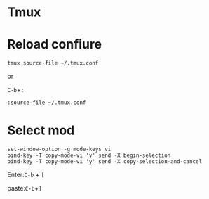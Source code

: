 Tmux
====


# Reload confiure

`tmux source-file ~/.tmux.conf`

or

`C-b`+`:`

`:source-file ~/.tmux.conf`

# Select mod

```
set-window-option -g mode-keys vi
bind-key -T copy-mode-vi 'v' send -X begin-selection
bind-key -T copy-mode-vi 'y' send -X copy-selection-and-cancel
```

Enter:`C-b` + `[`

paste:`C-b`+`]`



